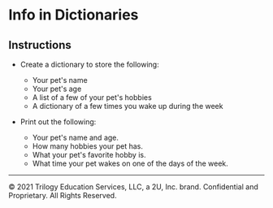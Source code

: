 # Info in Dictionaries

## Instructions

* Create a dictionary to store the following:
  * Your pet's name
  * Your pet's age
  * A list of a few of your pet's hobbies
  * A dictionary of a few times you wake up during the week

* Print out the following:
  * Your pet's name and age.
  * How many hobbies your pet has.
  * What your pet's favorite hobby is.
  * What time your pet wakes on one of the days of the week.

---

© 2021 Trilogy Education Services, LLC, a 2U, Inc. brand.  Confidential and Proprietary.  All Rights Reserved.